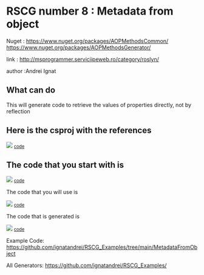 
# RSCG number 8 : Metadata from object

Nuget :
    https://www.nuget.org/packages/AOPMethodsCommon/
    https://www.nuget.org/packages/AOPMethodsGenerator/


link : http://msprogrammer.serviciipeweb.ro/category/roslyn/ 


author :Andrei Ignat


## What can do

This will generate code to retrieve the values of properties directly, not by reflection

## Here is the csproj with the references

<img src='http://ignatandrei.github.io/RSCG_Examples/images/Metadata from object/The.csproj.png' />
<small>
<a href='http://ignatandrei.github.io/RSCG_Examples/images/Metadata from object/The.csproj' target='_blank'>code</a>
</small>


## The code that you start with is 


<img src='http://ignatandrei.github.io/RSCG_Examples/images/Metadata from object/ExistingCode.cs.png' />
<small>
<a href='http://ignatandrei.github.io/RSCG_Examples/images/Metadata from object/ExistingCode.cs' target='_blank'>code</a>
</small>

The code that you will use is

<img src='http://ignatandrei.github.io/RSCG_Examples/images/Metadata from object/Usage.cs.png' />
<small>
<a href='http://ignatandrei.github.io/RSCG_Examples/images/Metadata from object/Usage.cs' target='_blank'>code</a>
</small>



The code that is generated is

<img src='http://ignatandrei.github.io/RSCG_Examples/images/Metadata from object/GeneratedCode.cs.png' />
<small>
<a href='http://ignatandrei.github.io/RSCG_Examples/images/Metadata from object/GeneratedCode.cs' target='_blank'>code</a>
</small>


Example Code: <a href="https://github.com/ignatandrei/RSCG_Examples/tree/main/MetadataFromObject" rel="noopener" target="_blank">https://github.com/ignatandrei/RSCG_Examples/tree/main/MetadataFromObject</a>

All Generators: <a href="https://github.com/ignatandrei/RSCG_Examples/">https://github.com/ignatandrei/RSCG_Examples/</a>

